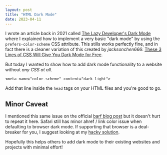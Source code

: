 ```yaml
---
layout: post
title: "HTML Dark Mode"
date: 2023-04-11
---
```



I wrote an article back in 2021 called [The Lazy Developer's Dark Mode](https://bt.ht/lazy-dev-dark-mode/) where I explained how to implement
a very basic "dark mode" by using the `prefers-color-scheme` CSS attribute. This stills works perfectly fine, and in fact there is a cleaner variation of this created by *jacksonchen666*: [These 3 Lines of CSS Will Give You Dark Mode for Free](https://jacksonchen666.com/posts/2023-04-09/13-47-16/).

But today I wanted to show how to add dark mode functionality to a website without *any CSS at all*.


    <meta name="color-scheme" content="dark light">


Add that line inside the `head` tags on your HTML files and you're good to go.

## Minor Caveat

I mentioned this same issue on the official [barf blog post](https://barf.bt.ht/dark-mode/) but it doesn't hurt to repeat it here. Safari still has minor ahref / link color issue when defaulting to browser dark mode. If supporting that browser is a deal-breaker for you, I suggest looking at my [hacky solution](https://bt.ht/safari-default-dark-mode/).

Hopefully this helps others to add dark mode to their existing websites and projects with minimal effort!


